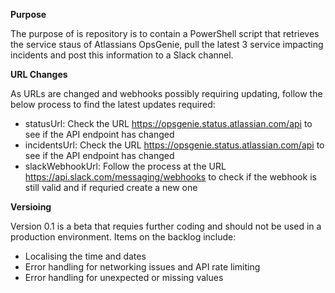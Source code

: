 **Purpose**

The purpose of is repository is to contain a PowerShell script that retrieves the service staus of Atlassians OpsGenie, pull the latest 3 service impacting incidents and post this information to a Slack channel.

**URL Changes**

As URLs are changed and webhooks possibly requiring updating, follow the below process to find the latest updates required:
* statusUrl: Check the URL https://opsgenie.status.atlassian.com/api to see if the API endpoint has changed
* incidentsUrl: Check the URL https://opsgenie.status.atlassian.com/api to see if the API endpoint has changed
* slackWebhookUrl: Follow the process at the URL https://api.slack.com/messaging/webhooks to check if the webhook is still valid and if requried create a new one

**Versioing**

Version 0.1 is a beta that requies further coding and should not be used in a production environment.
Items on the backlog include:
* Localising the time and dates
* Error handling for networking issues and API rate limiting
* Error handling for unexpected or missing values
